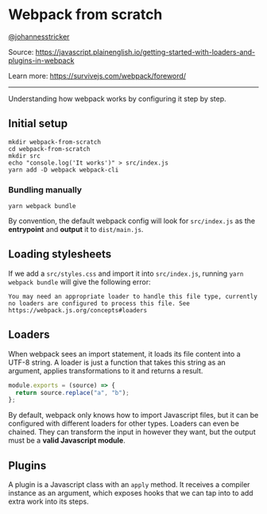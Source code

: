 # Webpack from scratch

[@johannesstricker](https://github.com/johannesstricker)

Source: https://javascript.plainenglish.io/getting-started-with-loaders-and-plugins-in-webpack

Learn more: https://survivejs.com/webpack/foreword/

---

Understanding how webpack works by configuring it step by step.

## Initial setup

```shell
mkdir webpack-from-scratch
cd webpack-from-scratch
mkdir src
echo "console.log('It works')" > src/index.js
yarn add -D webpack webpack-cli
```

### Bundling manually

```shell
yarn webpack bundle
```

By convention, the default webpack config will look for `src/index.js` as the **entrypoint** and **output** it to `dist/main.js`.

## Loading stylesheets

If we add a `src/styles.css` and import it into `src/index.js`, running `yarn webpack bundle` will give the following error:

```
You may need an appropriate loader to handle this file type, currently no loaders are configured to process this file. See https://webpack.js.org/concepts#loaders
```

## Loaders

When webpack sees an import statement, it loads its file content into a UTF-8 string.
A loader is just a function that takes this string as an argument, applies transformations to it and returns a result.

```js
module.exports = (source) => {
  return source.replace("a", "b");
};
```

By default, webpack only knows how to import Javascript files, but it can be configured with different loaders for other types. Loaders can even be chained.
They can transform the input in however they want, but the output must be a **valid Javascript module**.

## Plugins

A plugin is a Javascript class with an `apply` method.
It receives a compiler instance as an argument, which exposes hooks that we can tap into to add extra work into its steps.
